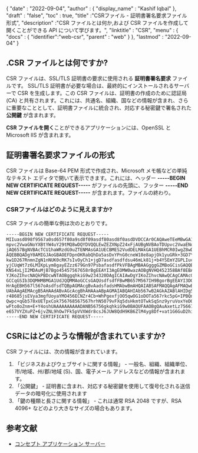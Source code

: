 {
  "date" : "2022-09-04",
  "author" : {
    "display_name" : "Kashif Iqbal"
},
  "draft" : "false",
  "toc" : true,
  "title" :"CSRファイル - 証明書署名要求ファイル形式",
  "description" :"CSR ファイルとは何か,および CSR ファイルを作成して開くことができる API について学びます。",
  "linktitle" : "CSR",
  "menu" : {
    "docs" : {
      "identifier":"web-csr",
      "parent" : "web"
}
},
  "lastmod" : "2022-09-04"
}

## .CSR ファイルとは何ですか?

CSR ファイルは、SSL/TLS 証明書の要求に使用される **証明書署名要求** ファイルです。 SSL/TLS 証明書が必要な場合は、最終的にインストールされるサーバーで CSR を生成します。この CSR ファイルは、証明書の作成のために認証局 (CA) と共有されます。これには、共通名、組織、国などの情報が含まれ、さらに重要なこととして、証明書ファイルに統合され、対応する秘密鍵で署名された **公開鍵** が含まれます。

**CSR ファイルを開く**ことができるアプリケーションには、OpenSSL と Microsoft IIS が含まれます。

## 証明書署名要求ファイルの形式

CSR ファイルは Base-64 PEM 形式で作成され、Microsoft メモ帳などの単純なテキスト エディタで開いて表示できます。これには、ヘッダー **-----BEGIN NEW CERTIFICATE REQUEST-----** がファイルの先頭に、フッター **-----END NEW CERTIFICATE REQUEST-----** が含まれます。ファイルの終わり。

### CSRファイルはどのように見えますか?

CSR ファイルの簡単な例は次のとおりです。

```
-----BEGIN NEW CERTIFICATE REQUEST-----
MIIuasd098f9567a0sd657f80a9sd8f09asdf80asd8f0asdDVDCCAr0CAQAweTEeMBwGA1UEAxMVd3d3L
mpvc2VwaGNoYXBtYW4uY29tMQ8wDQYDVQQLEwZEZXNpZ24xFjAUBgNVBAoTDUpvc2VwaENoYXBt567W4xE
jAQ657BgNVBAcTCU1haWRzdG9uZTENMAsGA1UECBMES2VudDELMAkGA1UEBhMCR0IwgZ8wDQYJKoZIhvcN
AQEBBQADgY0AMIGJAoGBAOEFDpnOKRabQhDa5asDxYPnG0cneW18e8apjOk1yuGRk+3GD7YQvuhBVS1x6w
kw1D267RnmnZgN1nNUK0cRK7sIvOyCh1+jgD7asdfasdfdsu46mLk81j+b4YSEmYZGPLIuclyocPDm0hXa
yjCUqWt7z6LMIKpLym8gayEZzz679Gn97PsbafasdfPkVFBAgMBAAGgggGZMBoGCisGAQQBgjcNAgMxDBY
KNS4xLjI2MDAuMjB7Bgo45457567658rBgEEAYI3AgEOMW0wazAOBgNVHQ452358BAf8EBAMsdfCBPAwRA
YJKoZIhvcNAQkPBDcwNTAOBggqhkiG9w234320DAgICAIAwDgYIKoZIhvcNAwQCAgCAMAcGBSsOAwIHMAo
GCCqGSIb3DQMHMBMGA1UdJQQMMAoGCCsGAQUsdfsdfFBwMB657M567IH9BgorBgEEAYI3DQICMYHu567MI
HrAgEBH567l567oAsdfsdTQBpAGMAcgBvAadsfadsHMAbwBmAHQAIABSAFMAQQAgAFMAQwBoAGEAbgBuAG
UAbAAgAEMAcgB5AHAAdABvAGcAcgBhAHAAaABpAGMAIABQAHIAb567wB2AGkAZABlAHIDg56YkAk0kfHSk
r48685jsEVya3mgfUoyaYMO456ECNZr4Cb+WhPgexfjOO5qwOG1oDOTa567rkc5pG+IPBQnq+4cotT8hWJ
Qwpc+qGb578xUETpxCok756768567567hrhN5079vFXq5dsHkmtOTwkSqSnz9yruVoxYeDQ8jI3KG3HTgx
wFto8oZnm+E+Y4oshUAAAAAAAAAADANB56756gkqhkiG9w0BAQUFAAOBgQAuAxetLz75667gfjBdWpjpix
e657VYZXuPZ+6jvZNL9hOw7Fk5pVVXWdr8csJ6JUW8QdH9KB6ZlM4yg8Df+vat1G6GuD2hiIR7fQ0NtP==
-----END NEW CERTIFICATE REQUEST-----
```

## CSRにはどのような情報が含まれていますか?

CSR ファイルには、次の情報が含まれています。

1. 「ビジネスおよびウェブサイトに関する情報」 - 一般名、組織、組織単位、市/地域、州/郡/地域 (S)、国、電子メール アドレスなどの情報が含まれます。
1. 「公開鍵」 - 証明書に含まれ、対応する秘密鍵を使用して復号化される送信データの暗号化に使用されます
1. 「鍵の種類と長さに関する情報」 - これは通常 RSA 2048 ですが、RSA 4096+ などのより大きなサイズの場合もあります。

## 参考文献

* [コンセプト アプリケーション サーバー](https://github.com/Devronium/ConceptApplicationServer)

